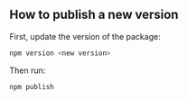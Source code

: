 ## How to publish a new version

First, update the version of the package:

```bash
npm version <new version>
```

Then run:

```bash
npm publish
```
